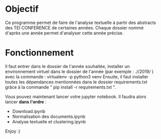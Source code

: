 # Objectif #

Ce programme permet de faire de l'analyse textuelle à partir des abstracts des TEI CONFERENCE de certaines années. Chaque dossier nommé d'après une année permet d'analyser cette année précise.

# Fonctionnement #

Il faut entrer dans le dossier de l'année souhaitée, installer un environnement virtuel dans le dossier de l'année (par exemple : .//2019/ ) avec la commande :  virtualenv -p python3 venv 
Ensuite, il faut installer toutes les dépendances mentionnées dans le dossier requirements.txt grâce à la commande " pip install -r requirements.txt ".

Vous pouvez maintenant lancer votre jupyter notebook. Il faudra alors lancer **dans l'ordre** :
- Download.ipynb
- Normalisation des documents.ipynb
- Analyse textuelle et clustering.ipynb



Enjoy :) 

